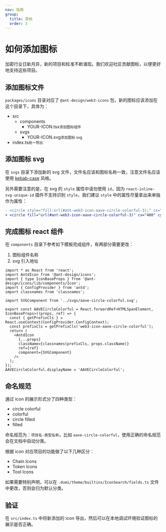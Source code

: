 ```yaml
---
nav: 指南
group:
  title: 其他
  order: 3
---
```


# 如何添加图标

加密行业日新月异，新的项目和标准不断涌现。我们欢迎社区贡献图标，以便更好地支持这些项目。

## 添加图标文件

`packages/icons` 目录对应了 `@ant-design/web3-icons` 包，新的图标应该添加在这个目录下，具体为：

<Tree>
  <ul>
    <li>
      src
      <ul>
        <li>
          components
          <ul>
            <li>YOUR-ICON.tsx<small>添加图标组件</small></li>
          </ul>
        </li>
        <li>
          svgs
          <ul>
            <li>YOUR-ICON.svg<small>添加图标 svg</small></li>
          </ul>
        </li>
      </ul>
    </li>
    <li>index.ts<small>统一导出</small></li>
  </ul>
</Tree>

## 添加图标 svg

在 `svgs` 目录下添加新的 svg 文件，文件名应该和图标名称一致，注意文件名应该使用 [kebab-case](https://developer.mozilla.org/en-US/docs/Glossary/Kebab_case) 风格。

另外需要注意的是，在 svg 的 `style` 属性中请勿使用 `id`，因为 `react-inline-svg-unique-id` 插件不支持识别 `style`，我们建议 `style` 中的属性尽量拿出来单独作为属性：

```diff
- <circle style="fill:url(#ant-web3-icon-aave-circle-colorful-3);" cx="400" cy="400" r="388"/> # bad
+ <circle fill="url(#ant-web3-icon-aave-circle-colorful-3)" cx="400" cy="400" r="388"/> # good
```

## 完成图标 react 组件

在 `components` 目录下参考如下模板完成组件，有两部分需要更改：

1. 图标组件名称
2. svg 引入地址

```tsx | pure
import * as React from 'react';
import AntdIcon from '@ant-design/icons';
import { type IconBaseProps } from '@ant-design/icons/lib/components/Icon';
import { ConfigProvider } from 'antd';
import classnames from 'classnames';

import SVGComponent from '../svgs/aave-circle-colorful.svg';

export const AAVECircleColorful = React.forwardRef<HTMLSpanElement, IconBaseProps>((props, ref) => {
  const { getPrefixCls } = React.useContext(ConfigProvider.ConfigContext);
  const prefixCls = getPrefixCls('web3-icon-aave-circle-colorful');
  return (
    <AntdIcon
      {...props}
      className={classnames(prefixCls, props.className)}
      ref={ref}
      component={SVGComponent}
    />
  );
});
AAVECircleColorful.displayName = 'AAVECircleColorful';
```

## 命名规范

通过 icon 的展示形式分了四种类型：

- circle colorful
- colorful
- circle filled
- filled

命名规范为：`项目名-类型名称`，比如 `aave-circle-colorful`，使用正确的命名规范会在文档中自动分类。

根据 icon 对应项目的功能做了以下几种区分：

- Chain Icons
- Token Icons
- Tool Icons

如果需要特别声明，可以在 `.dumi/theme/builtins/IconSearch/fields.ts` 文件中更改，否则会归为默认分类。

## 验证

在 `src/index.ts` 中将新添加的 icon 导出，然后可以在本地调试环境验证图标的展示是否正确。
